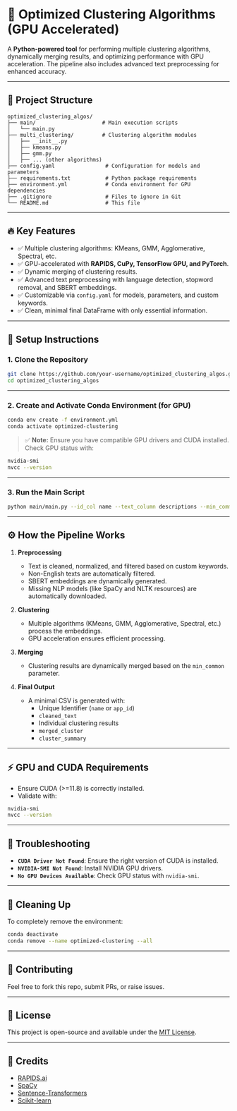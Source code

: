 # 🚀 Optimized Clustering Algorithms (GPU Accelerated)

A **Python-powered tool** for performing multiple clustering algorithms, dynamically merging results, and optimizing performance with GPU acceleration. The pipeline also includes advanced text preprocessing for enhanced accuracy.

---

## 📂 **Project Structure**

```
optimized_clustering_algos/
├── main/                     # Main execution scripts
│   └── main.py
├── multi_clustering/         # Clustering algorithm modules
│   ├── __init__.py
│   ├── kmeans.py
│   ├── gmm.py
│   ├── ... (other algorithms)
├── config.yaml                # Configuration for models and parameters
├── requirements.txt           # Python package requirements
├── environment.yml            # Conda environment for GPU dependencies
├── .gitignore                 # Files to ignore in Git
└── README.md                  # This file
```

---

## 🔥 **Key Features**
- ✅ Multiple clustering algorithms: KMeans, GMM, Agglomerative, Spectral, etc.
- ✅ GPU-accelerated with **RAPIDS, CuPy, TensorFlow GPU, and PyTorch**.
- ✅ Dynamic merging of clustering results.
- ✅ Advanced text preprocessing with language detection, stopword removal, and SBERT embeddings.
- ✅ Customizable via `config.yaml` for models, parameters, and custom keywords.
- ✅ Clean, minimal final DataFrame with only essential information.

---

## 🚀 **Setup Instructions**

### 1. Clone the Repository

```bash
git clone https://github.com/your-username/optimized_clustering_algos.git
cd optimized_clustering_algos
```

---

### 2. Create and Activate Conda Environment (for GPU)

```bash
conda env create -f environment.yml
conda activate optimized-clustering
```

> ✅ **Note:** Ensure you have compatible GPU drivers and CUDA installed.  
> Check GPU status with:

```bash
nvidia-smi
nvcc --version
```

---

### 3. Run the Main Script

```bash
python main/main.py --id_col name --text_column descriptions --min_common 3 --algorithms kmeans gmm agglomerative spectral --config config.yaml --input_file input_sheet1.csv
```

---

## ⚙️ **How the Pipeline Works**

1. **Preprocessing**  
   - Text is cleaned, normalized, and filtered based on custom keywords.  
   - Non-English texts are automatically filtered.  
   - SBERT embeddings are dynamically generated.  
   - Missing NLP models (like SpaCy and NLTK resources) are automatically downloaded.

2. **Clustering**  
   - Multiple algorithms (KMeans, GMM, Agglomerative, Spectral, etc.) process the embeddings.  
   - GPU acceleration ensures efficient processing.

3. **Merging**  
   - Clustering results are dynamically merged based on the `min_common` parameter.

4. **Final Output**  
   - A minimal CSV is generated with:
     - Unique Identifier (`name` or `app_id`)
     - `cleaned_text`
     - Individual clustering results
     - `merged_cluster`
     - `cluster_summary`

---

## ⚡ **GPU and CUDA Requirements**

- Ensure CUDA (>=11.8) is correctly installed.  
- Validate with:

```bash
nvidia-smi
nvcc --version
```

---

## 🐛 **Troubleshooting**

- **`CUDA Driver Not Found`**: Ensure the right version of CUDA is installed.  
- **`NVIDIA-SMI Not Found`**: Install NVIDIA GPU drivers.  
- **`No GPU Devices Available`**: Check GPU status with `nvidia-smi`.

---

## 🧹 **Cleaning Up**

To completely remove the environment:

```bash
conda deactivate
conda remove --name optimized-clustering --all
```

---

## 🤝 **Contributing**

Feel free to fork this repo, submit PRs, or raise issues.

---

## 📜 **License**

This project is open-source and available under the [MIT License](LICENSE).

---

## 🙌 **Credits**

- [RAPIDS.ai](https://rapids.ai)  
- [SpaCy](https://spacy.io)  
- [Sentence-Transformers](https://www.sbert.net/)  
- [Scikit-learn](https://scikit-learn.org/)